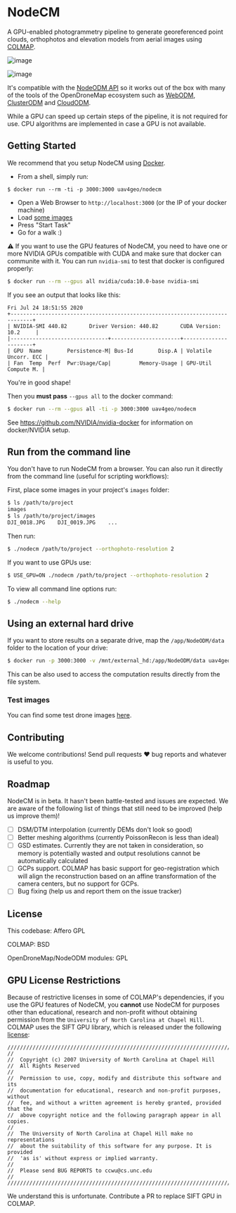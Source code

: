 # NodeCM

A GPU-enabled photogrammetry pipeline to generate georeferenced point clouds, orthophotos and elevation models from aerial images using [COLMAP](https://github.com/colmap/colmap/).

![image](https://user-images.githubusercontent.com/1951843/88435907-30466480-cdd1-11ea-992d-9c77ed85943b.png)

![image](https://user-images.githubusercontent.com/1951843/88436063-7f8c9500-cdd1-11ea-9e06-9df9e87c4e7f.png)


It's compatible with the [NodeODM API](https://github.com/OpenDroneMap/NodeODM) so it works out of the box with many of the tools of the OpenDroneMap ecosystem such as [WebODM](https://github.com/OpenDroneMap/WebODM), [ClusterODM](https://github.com/OpenDroneMap/ClusterODM) and [CloudODM](https://github.com/OpenDroneMap/CloudODM).

While a GPU can speed up certain steps of the pipeline, it is not required for use. CPU algorithms are implemented in case a GPU is not available.

## Getting Started

We recommend that you setup NodeCM using [Docker](https://www.docker.com/).

* From a shell, simply run:

```
$ docker run --rm -ti -p 3000:3000 uav4geo/nodecm
```

* Open a Web Browser to `http://localhost:3000` (or the IP of your docker machine)
* Load [some images](https://github.com/OpenDroneMap/ODM/tree/master/tests/test_data/images)
* Press "Start Task"
* Go for a walk :)

:warning: If you want to use the GPU features of NodeCM, you need to have one or more NVIDIA GPUs compatible with CUDA and make sure that docker can communite with it. You can run `nvidia-smi` to test that docker is configured properly:

```bash
$ docker run --rm --gpus all nvidia/cuda:10.0-base nvidia-smi
```

If you see an output that looks like this:

```
Fri Jul 24 18:51:55 2020       
+-----------------------------------------------------------------------------+
| NVIDIA-SMI 440.82       Driver Version: 440.82       CUDA Version: 10.2     |
|-------------------------------+----------------------+----------------------+
| GPU  Name        Persistence-M| Bus-Id        Disp.A | Volatile Uncorr. ECC |
| Fan  Temp  Perf  Pwr:Usage/Cap|         Memory-Usage | GPU-Util  Compute M. |
```

You're in good shape!

Then you **must pass** `--gpus all` to the docker command:

```bash
$ docker run --rm --gpus all -ti -p 3000:3000 uav4geo/nodecm
```

See https://github.com/NVIDIA/nvidia-docker for information on docker/NVIDIA setup.

## Run from the command line

You don't have to run NodeCM from a browser. You can also run it directly from the command line (useful for scripting workflows):

First, place some images in your project's `images` folder:

```bash
$ ls /path/to/project
images
$ ls /path/to/project/images
DJI_0018.JPG    DJI_0019.JPG    ...
```

Then run:

```bash
$ ./nodecm /path/to/project --orthophoto-resolution 2
```

If you want to use GPUs use:

```bash
$ USE_GPU=ON ./nodecm /path/to/project --orthophoto-resolution 2
```

To view all command line options run:

```bash
$ ./nodecm --help
```

## Using an external hard drive

If you want to store results on a separate drive, map the `/app/NodeODM/data` folder to the location of your drive:

```bash
$ docker run -p 3000:3000 -v /mnt/external_hd:/app/NodeODM/data uav4geo/nodecm
```

This can be also used to access the computation results directly from the file system.

### Test images

You can find some test drone images [here](https://github.com/OpenDroneMap/odm_data).

## Contributing

We welcome contributions! Send pull requests :heart: bug reports and whatever is useful to you.

## Roadmap

NodeCM is in beta. It hasn't been battle-tested and issues are expected. We are aware of the following list of things that still need to be improved (help us improve them)!

 - [ ] DSM/DTM interpolation (currently DEMs don't look so good)
 - [ ] Better meshing algorithms (currently PoissonRecon is less than ideal)
 - [ ] GSD estimates. Currently they are not taken in consideration, so memory is potentially wasted and output resolutions cannot be automatically calculated
 - [ ] GCPs support. COLMAP has basic support for geo-registration which will align the reconstruction based on an affine transformation of the camera centers, but no support for GCPs.
 - [ ] Bug fixing (help us and report them on the issue tracker)

## License

This codebase: Affero GPL

COLMAP: BSD

OpenDroneMap/NodeODM modules: GPL


## GPU License Restrictions

Because of restrictive licenses in some of COLMAP's dependencies, if you use the GPU features of NodeCM, you **cannot** use NodeCM for purposes other than educational, research and non-profit without obtaining permission from the `University of North Carolina at Chapel Hill`. COLMAP uses the SIFT GPU library, which is released under the following [license](https://github.com/colmap/colmap/blob/dev/lib/SiftGPU/LICENSE):

```
////////////////////////////////////////////////////////////////////////////
//
//  Copyright (c) 2007 University of North Carolina at Chapel Hill
//  All Rights Reserved
//
//  Permission to use, copy, modify and distribute this software and its
//  documentation for educational, research and non-profit purposes, without
//  fee, and without a written agreement is hereby granted, provided that the
//  above copyright notice and the following paragraph appear in all copies.
//
//  The University of North Carolina at Chapel Hill make no representations
//  about the suitability of this software for any purpose. It is provided
//  'as is' without express or implied warranty.
//
//  Please send BUG REPORTS to ccwu@cs.unc.edu
//
////////////////////////////////////////////////////////////////////////////
```

We understand this is unfortunate. Contribute a PR to replace SIFT GPU in COLMAP.
